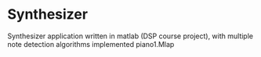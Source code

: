 # Synthesizer
Synthesizer application written in matlab (DSP course project), with multiple note detection algorithms implemented
piano1.Mlap
